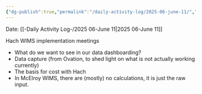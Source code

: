 ```yaml
---
{"dg-publish":true,"permalink":"/daily-activity-log/2025-06-june-11/","noteIcon":"","created":"2025-07-07T14:23:43.468-05:00"}
---
```


Date: [[-Daily Activity Log-/2025 06-June 11\|2025 06-June 11]]

Hach WIMS implementation meetings
- What do we want to see in our data dashboarding?
- Data capture (from Ovation, to shed light on what is not actually working currently)
- The basis for cost with Hach
- In McElroy WIMS, there are (mostly) no calculations, it is just the raw input.